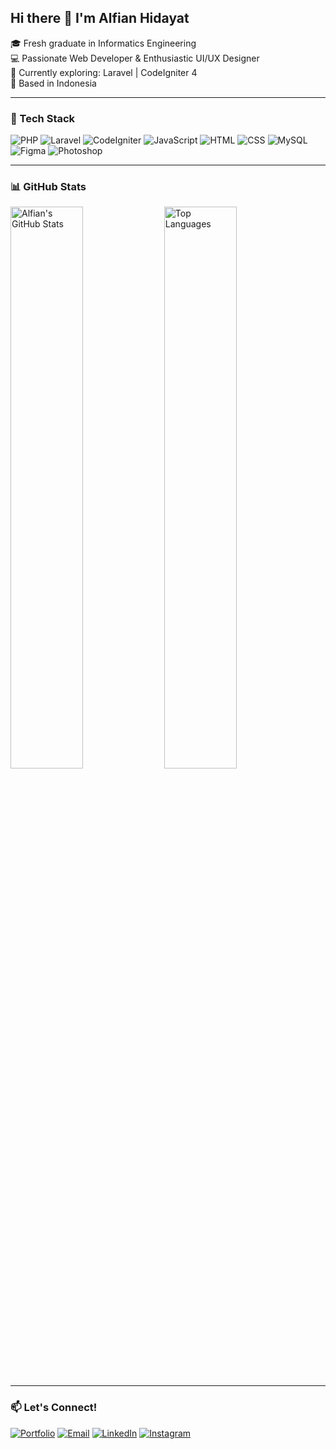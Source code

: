 ## Hi there 👋 I'm Alfian Hidayat

🎓 Fresh graduate in Informatics Engineering  
💻 Passionate Web Developer & Enthusiastic UI/UX Designer  
🌱 Currently exploring: Laravel | CodeIgniter 4  
📍 Based in Indonesia

---

### 🚀 Tech Stack
![PHP](https://img.shields.io/badge/-PHP-777BB4?style=for-the-badge&logo=php&logoColor=white)
![Laravel](https://img.shields.io/badge/-Laravel-FF2D20?style=for-the-badge&logo=laravel&logoColor=white)
![CodeIgniter](https://img.shields.io/badge/-CodeIgniter-EF4223?style=for-the-badge&logo=codeigniter&logoColor=white)
![JavaScript](https://img.shields.io/badge/-JavaScript-F7DF1E?style=for-the-badge&logo=javascript&logoColor=black)
![HTML](https://img.shields.io/badge/-HTML5-E34F26?style=for-the-badge&logo=html5&logoColor=white)
![CSS](https://img.shields.io/badge/-CSS3-1572B6?style=for-the-badge&logo=css3)
![MySQL](https://img.shields.io/badge/-MySQL-4479A1?style=for-the-badge&logo=mysql&logoColor=white)
![Figma](https://img.shields.io/badge/-Figma-F24E1E?style=for-the-badge&logo=figma&logoColor=white)
![Photoshop](https://img.shields.io/badge/-Photoshop-31A8FF?style=for-the-badge&logo=adobe-photoshop&logoColor=white)

---

### 📊 GitHub Stats
<p align="left">
  <img src="https://github-readme-stats.vercel.app/api?username=alfian742&show_icons=true&theme=radical" alt="Alfian's GitHub Stats" width="48%" />
  <img src="https://github-readme-stats.vercel.app/api/top-langs/?username=alfian742&layout=compact&theme=radical" alt="Top Languages" width="48%" />
</p>

---

### 📫 Let's Connect!
[![Portfolio](https://img.shields.io/badge/Portfolio-000?style=for-the-badge&logo=github&logoColor=white)](https://alfian742.github.io/portfolio/)
[![Email](https://img.shields.io/badge/Email-D14836?style=for-the-badge&logo=gmail&logoColor=white)](mailto:alhidayat742@gmail.com)
[![LinkedIn](https://img.shields.io/badge/LinkedIn-0A66C2?style=for-the-badge&logo=linkedin&logoColor=white)](https://id.linkedin.com/in/alfian-hidayat-8337b2174)
[![Instagram](https://img.shields.io/badge/Instagram-E4405F?style=for-the-badge&logo=instagram&logoColor=white)](https://www.instagram.com/alfian_742/)
